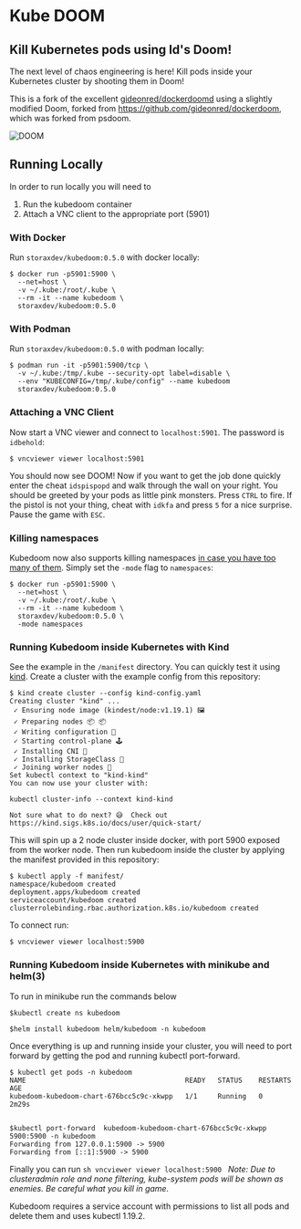 # Kube DOOM
## Kill Kubernetes pods using Id's Doom!

The next level of chaos engineering is here! Kill pods inside your Kubernetes
cluster by shooting them in Doom!

This is a fork of the excellent
[gideonred/dockerdoomd](https://github.com/gideonred/dockerdoomd) using a
slightly modified Doom, forked from https://github.com/gideonred/dockerdoom,
which was forked from psdoom.

![DOOM](assets/doom.jpg)

## Running Locally

In order to run locally you will need to

1. Run the kubedoom container
2. Attach a VNC client to the appropriate port (5901)

### With Docker

Run `storaxdev/kubedoom:0.5.0` with docker locally:

```console
$ docker run -p5901:5900 \
  --net=host \
  -v ~/.kube:/root/.kube \
  --rm -it --name kubedoom \
  storaxdev/kubedoom:0.5.0
```

### With Podman

Run `storaxdev/kubedoom:0.5.0` with podman locally:

```console
$ podman run -it -p5901:5900/tcp \
  -v ~/.kube:/tmp/.kube --security-opt label=disable \
  --env "KUBECONFIG=/tmp/.kube/config" --name kubedoom
  storaxdev/kubedoom:0.5.0
```

### Attaching a VNC Client

Now start a VNC viewer and connect to `localhost:5901`. The password is `idbehold`:
```console
$ vncviewer viewer localhost:5901
```
You should now see DOOM! Now if you want to get the job done quickly enter the
cheat `idspispopd` and walk through the wall on your right. You should be
greeted by your pods as little pink monsters. Press `CTRL` to fire. If the
pistol is not your thing, cheat with `idkfa` and press `5` for a nice surprise.
Pause the game with `ESC`.

### Killing namespaces

Kubedoom now also supports killing namespaces [in case you have too many of
them](https://github.com/storax/kubedoom/issues/5). Simply set the `-mode` flag
to `namespaces`:

```console
$ docker run -p5901:5900 \
  --net=host \
  -v ~/.kube:/root/.kube \
  --rm -it --name kubedoom \
  storaxdev/kubedoom:0.5.0 \
  -mode namespaces
```

### Running Kubedoom inside Kubernetes with Kind

See the example in the `/manifest` directory. You can quickly test it using
[kind](https://github.com/kubernetes-sigs/kind). Create a cluster with the
example config from this repository:

```console
$ kind create cluster --config kind-config.yaml
Creating cluster "kind" ...
 ✓ Ensuring node image (kindest/node:v1.19.1) 🖼
 ✓ Preparing nodes 📦 📦
 ✓ Writing configuration 📜
 ✓ Starting control-plane 🕹️
 ✓ Installing CNI 🔌
 ✓ Installing StorageClass 💾
 ✓ Joining worker nodes 🚜
Set kubectl context to "kind-kind"
You can now use your cluster with:

kubectl cluster-info --context kind-kind

Not sure what to do next? 😅  Check out https://kind.sigs.k8s.io/docs/user/quick-start/
```

This will spin up a 2 node cluster inside docker, with port 5900 exposed from
the worker node. Then run kubedoom inside the cluster by applying the manifest
provided in this repository:

```console
$ kubectl apply -f manifest/
namespace/kubedoom created
deployment.apps/kubedoom created
serviceaccount/kubedoom created
clusterrolebinding.rbac.authorization.k8s.io/kubedoom created
```

To connect run:
```console
$ vncviewer viewer localhost:5900
```


### Running Kubedoom inside Kubernetes with minikube and helm(3)

To run in minikube run the commands below
```
$kubectl create ns kubedoom

$helm install kubedoom helm/kubedoom -n kubedoom
```
Once everything is up and running inside your cluster, you will need to port forward by getting the pod and running kubectl port-forward.

```
$ kubectl get pods -n kubedoom
NAME                                       READY   STATUS    RESTARTS   AGE
kubedoom-kubedoom-chart-676bcc5c9c-xkwpp   1/1     Running   0          2m29s


$kubectl port-forward  kubedoom-kubedoom-chart-676bcc5c9c-xkwpp 5900:5900 -n kubedoom
Forwarding from 127.0.0.1:5900 -> 5900
Forwarding from [::1]:5900 -> 5900
```

Finally you can run
`sh
vncviewer viewer localhost:5900
`
_Note: Due to clusteradmin role and none filtering, kube-system pods will be shown as enemies.
Be careful what you kill in game._




Kubedoom requires a service account with permissions to list all pods and delete
them and uses kubectl 1.19.2.

